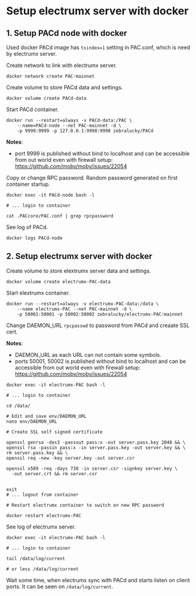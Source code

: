 # Setup electrumx server with docker

## 1. Setup PACd node with docker

Used docker PACd image has `txindex=1` setting in PAC.conf,
which is need by electrumx server.

Create network to link with electrumx server.

```
docker network create PAC-mainnet
```

Create volume to store PACd data and settings.

```
docker volume create PACd-data
```

Start PACd container.

```
docker run --restart=always -v PACd-data:/PAC \
    --name=PACd-node --net PAC-mainnet -d \
    -p 9999:9999 -p 127.0.0.1:9998:9998 zebralucky/PACd
```

**Notes**:
 - port 9999 is published without bind to localhost and can be
 accessible from out world even with firewall setup:
 https://github.com/moby/moby/issues/22054

Copy or change RPC password. Random password generated
on first container startup.

```
docker exec -it PACd-node bash -l

# ... login to container

cat .PACcore/PAC.conf | grep rpcpassword
```

See log of PACd.

```
docker logs PACd-node
```

## 2. Setup electrumx server with docker

Create volume to store elextrumx server data and settings.

```
docker volume create electrumx-PAC-data
```

Start elextrumx container.

```
docker run --restart=always -v electrumx-PAC-data:/data \
    --name electrumx-PAC --net PAC-mainnet -d \
    -p 50001:50001 -p 50002:50002 zebralucky/electrumx-PAC:mainnet
```

Change DAEMON_URL `rpcpasswd` to password from PACd and creaate SSL cert.

**Notes**:
 - DAEMON_URL as each URL can not contain some symbols.
 - ports 50001, 50002 is published without bind to localhost and can be
 accessible from out world even with firewall setup:
 https://github.com/moby/moby/issues/22054

```
docker exec -it electrumx-PAC bash -l

# ... login to container

cd /data/

# Edit and save env/DAEMON_URL
nano env/DAEMON_URL

# Create SSL self signed certificate

openssl genrsa -des3 -passout pass:x -out server.pass.key 2048 && \
openssl rsa -passin pass:x -in server.pass.key -out server.key && \
rm server.pass.key && \
openssl req -new -key server.key -out server.csr

openssl x509 -req -days 730 -in server.csr -signkey server.key \
  -out server.crt && rm server.csr


exit
# ... logout from container

# Restart electrumx container to switch on new RPC password

docker restart electrumx-PAC
```

See log of electrumx server.

```
docker exec -it electrumx-PAC bash -l

# ... login to container

tail /data/log/current

# or less /data/log/current
```

Wait some time, when electrumx sync with PACd and
starts listen on client ports. It can be seen on `/data/log/current`.
